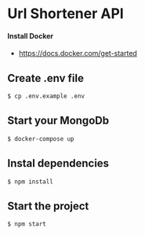 # Url Shortener API

#### Install Docker

- https://docs.docker.com/get-started

## Create .env file
```bash
$ cp .env.example .env
```

## Start your MongoDb
```bash
$ docker-compose up
```

## Instal dependencies
```bash
$ npm install
```

## Start the project
```bash
$ npm start
```
